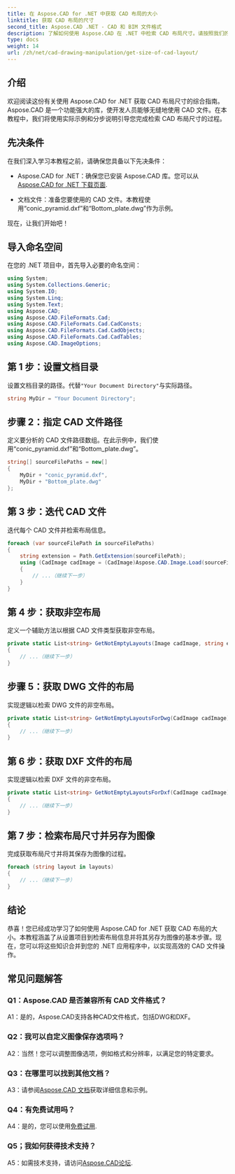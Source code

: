 ```yaml
---
title: 在 Aspose.CAD for .NET 中获取 CAD 布局的大小
linktitle: 获取 CAD 布局的尺寸
second_title: Aspose.CAD .NET - CAD 和 BIM 文件格式
description: 了解如何使用 Aspose.CAD 在 .NET 中检索 CAD 布局尺寸。请按照我们的分步指南进行高效的 CAD 文件操作。
type: docs
weight: 14
url: /zh/net/cad-drawing-manipulation/get-size-of-cad-layout/
---
```

## 介绍

欢迎阅读这份有关使用 Aspose.CAD for .NET 获取 CAD 布局尺寸的综合指南。 Aspose.CAD 是一个功能强大的库，使开发人员能够无缝地使用 CAD 文件。在本教程中，我们将使用实际示例和分步说明引导您完成检索 CAD 布局尺寸的过程。

## 先决条件

在我们深入学习本教程之前，请确保您具备以下先决条件：

-  Aspose.CAD for .NET：确保您已安装 Aspose.CAD 库。您可以从[Aspose.CAD for .NET 下载页面](https://releases.aspose.com/cad/net/).

- 文档文件：准备您要使用的 CAD 文件。本教程使用“conic_pyramid.dxf”和“Bottom_plate.dwg”作为示例。

现在，让我们开始吧！

## 导入命名空间

在您的 .NET 项目中，首先导入必要的命名空间：

```csharp
using System;
using System.Collections.Generic;
using System.IO;
using System.Linq;
using System.Text;
using Aspose.CAD;
using Aspose.CAD.FileFormats.Cad;
using Aspose.CAD.FileFormats.Cad.CadConsts;
using Aspose.CAD.FileFormats.Cad.CadObjects;
using Aspose.CAD.FileFormats.Cad.CadTables;
using Aspose.CAD.ImageOptions;
```

## 第 1 步：设置文档目录

设置文档目录的路径。代替`"Your Document Directory"`与实际路径。

```csharp
string MyDir = "Your Document Directory";
```

## 步骤 2：指定 CAD 文件路径

定义要分析的 CAD 文件路径数组。在此示例中，我们使用“conic_pyramid.dxf”和“Bottom_plate.dwg”。

```csharp
string[] sourceFilePaths = new[]
{
    MyDir + "conic_pyramid.dxf",
    MyDir + "Bottom_plate.dwg"
};
```

## 第 3 步：迭代 CAD 文件

迭代每个 CAD 文件并检索布局信息。

```csharp
foreach (var sourceFilePath in sourceFilePaths)
{
    string extension = Path.GetExtension(sourceFilePath);
    using (CadImage cadImage = (CadImage)Aspose.CAD.Image.Load(sourceFilePath))
    {
        // ...（继续下一步）
    }
}
```

## 第 4 步：获取非空布局

定义一个辅助方法以根据 CAD 文件类型获取非空布局。

```csharp
private static List<string> GetNotEmptyLayouts(Image cadImage, string extension)
{
    // ...（继续下一步）
}
```

## 步骤 5：获取 DWG 文件的布局

实现逻辑以检索 DWG 文件的非空布局。

```csharp
private static List<string> GetNotEmptyLayoutsForDwg(CadImage cadImage)
{
    // ...（继续下一步）
}
```

## 第 6 步：获取 DXF 文件的布局

实现逻辑以检索 DXF 文件的非空布局。

```csharp
private static List<string> GetNotEmptyLayoutsForDxf(CadImage cadImage)
{
    // ...（继续下一步）
}
```

## 第 7 步：检索布局尺寸并另存为图像

完成获取布局尺寸并将其保存为图像的过程。

```csharp
foreach (string layout in layouts)
{
    // ...（继续下一步）
}
```

## 结论

恭喜！您已经成功学习了如何使用 Aspose.CAD for .NET 获取 CAD 布局的大小。本教程涵盖了从设置项目到检索布局信息并将其另存为图像的基本步骤。现在，您可以将这些知识合并到您的 .NET 应用程序中，以实现高效的 CAD 文件操作。

## 常见问题解答

### Q1：Aspose.CAD 是否兼容所有 CAD 文件格式？

A1：是的，Aspose.CAD支持各种CAD文件格式，包括DWG和DXF。

### Q2：我可以自定义图像保存选项吗？

A2：当然！您可以调整图像选项，例如格式和分辨率，以满足您的特定要求。

### Q3：在哪里可以找到其他文档？

 A3：请参阅[Aspose.CAD 文档](https://reference.aspose.com/cad/net/)获取详细信息和示例。

### Q4：有免费试用吗？

A4：是的，您可以使用[免费试用](https://releases.aspose.com/).

### Q5；我如何获得技术支持？

 A5：如需技术支持，请访问[Aspose.CAD论坛](https://forum.aspose.com/c/cad/19).